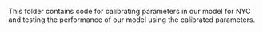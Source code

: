 This folder contains code for calibrating parameters in our model for NYC and testing the performance of our model using the calibrated parameters.
